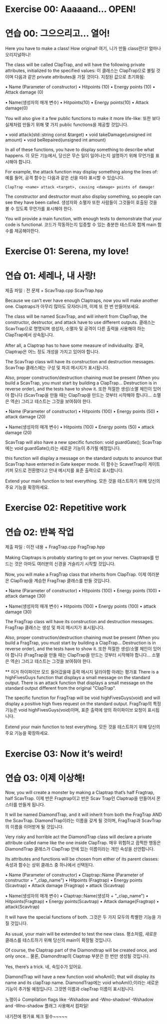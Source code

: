 # Exercise 00: Aaaaand... OPEN!
# 연습 00: 그으으리고... 열어!

Here you have to make a class! How original!
여기, 니가 만들 class란다! 얼마나 오리지널하니!

The class will be called ClapTrap, and will have the following private attributes, initialized to the specified values:
이 클래스는 ClapTrap으로 불릴 것이며 다음과 같은 private attributes을 가질 것이다. 지정된 값으로 초기화됨:

• Name (Parameter of constructor)
• Hitpoints (10)
• Energy points (10)
• Attack damage (0)

• Name(생성자의 매개 변수)
• Hitpoints(10)
• Energy points(10)
• Attack damage(0)

You will also give it a few public functions to make it more life-like:
또한 보다 실제처럼 만들기 위해 몇 가지 public functions을 제공할 것입니다.

• void attack(std::string const &target)
• void takeDamage(unsigned int amount)
• void beRepaired(unsigned int amount)

In all of these functions, you have to display something to describe what happens.
이 모든 기능에서, 당신은 무슨 일이 일어나는지 설명하기 위해 무언가를 표시해야 합니다.

For example, the attack function may display something along the lines of:
예를 들어, 공격 함수는 다음과 같은 선을 따라 표시할 수 있습니다.

`ClapTrap <name> attack <target>, causing <damage> points of damage!`

The constructor and destructor must also display something, so people can see they have been called.
생성자와 소멸자 또한 사람들이 그것들이 호출된 것을 볼 수 있도록 무언가를 표시해야 한다.

You will provide a main function, with enough tests to demonstrate that your code is functional.
코드가 작동하는지 입증할 수 있는 충분한 테스트와 함께 main 함수를 제공해야한다.

# Exercise 01: Serena, my love!
# 연습 01: 세레나, 내 사랑!

제출 파일 : 전 문제 +  ScavTrap.cpp ScavTrap.hpp

Because we can’t ever have enough Claptraps, now you will make another one.
Claptraps가 아무리 많아도 모자라니까, 이제 또 한 번 만들어보세요.

The class will be named ScavTrap, and will inherit from ClapTrap, the constructor, destructor, and attack have to use different outputs. 
클래스는 ScavTrap으로 명명되며 생성자, 소멸자 및 공격이 다른 출력을 사용해야 하는 ClapTrap에서 상속됩니다.

After all, a Claptrap has to have some measure of individuality.
결국, Claptrap은 어느 정도 개성을 가지고 있어야 합니다.

The ScavTrap class will have its construction and destruction messages.
ScavTrap 클래스에는 구성 및 파괴 메시지가 표시됩니다.

Also, proper construction/destruction chaining must be present
(When you build a ScavTrap, you must start by building a ClapTrap... Destruction is in reverse order),
and the tests have to show it.
또한 적절한 생성/소멸 체인이 있어야 합니다
(ScavTrap을 만들 때는 ClapTrap을 만드는 것부터 시작해야 합니다... 소멸은 역순)
그리고 테스트는 그것을 보여줘야 한다.

• Name (Parameter of constructor)
• Hitpoints (100)
• Energy points (50)
• attack damage (20)

• Name(생성자의 매개 변수)
• Hitpoints (100)
• Energy points (50)
• attack damage (20)


ScavTrap will also have a new specific function: void guardGate();
ScavTrap에는 void guardGate();라는 새로운 기능이 추가될 예정입니다.

this function will display a message on the standard outputs to anounce that ScavTrap have enterred in Gate keeper mode.
이 함수는 ScavetTrap이 게이트 키퍼 모드로 전환했다고 안내 메시지를 표준 출력으로 표시합니다.

Extend your main function to test everything.
모든 것을 테스트하기 위해 당신의 주요 기능을 확장하세요.

# Exercise 02: Repetitive work
# 연습 02: 반복 작업

제출 파일 : 이전 내용 + FragTrap.cpp FragTrap.hpp

Making Claptraps is probably starting to get on your nerves.
Claptraps를 만드는 것은 아마도 여러분의 신경을 거슬리기 시작할 것입니다.

Now, you will make a FragTrap class that inherits from ClapTrap.
이제 여러분은 ClapTrap을 계승한 FragTrap 클래스를 만들 것입니다.

• Name (Parameter of constructor)
• Hitpoints (100)
• Energy points (100)
• attack damage (30)

• Name(생성자의 매개 변수)
• Hitpoints (100)
• Energy points (100)
• attack damage (30)

The FragTrap class will have its construction and destruction messages.
FragTrap 클래스는 생성 및 파괴 메시지가 표시됩니다.

Also, proper construction/destruction chaining must be present
(When you build a FragTrap, you must start by building a ClapTrap... Destruction is in reverse order),
and the tests have to show it.
또한 적절한 생성/소멸 체인이 있어야 합니다
(FragTrap을 만들 때는 ClapTrap을 만드는 것부터 시작해야 합니다... 소멸은 역순)
그리고 테스트는 그것을 보여줘야 한다.


** 이거 하이파이브 모드 들어갔을때 출력 메시지 달라야함
아래는 평가표
There is a highFivesGuys function that displays a small message on the standard output.
There is an attack function that displays a small message on the standard output different
from the original "ClapTrap".




The specific function for FragTrap will be void highFivesGuys(void) and will display a positive high fives request on the standard output.
FragTrap의 특정 기능은 void highFivesGuys(void)이며, 표준 출력에 양의 하이파이브 요청이 표시됩니다.

Extend your main function to test everything.
모든 것을 테스트하기 위해 당신의 주요 기능을 확장하세요.




# Exercise 03: Now it’s weird!
# 연습 03: 이제 이상해!

Now, you will create a monster by making a Claptrap that’s half Fragtrap, half ScavTrap.
이제 반은 Fragtrap이고 반은 Scav Trap인 Claptrap을 만들어서 몬스터를 만들게 됩니다.

It will be named DiamondTrap, and it will inherit from both the FragTrap AND the ScavTrap.
DiamondTrap이라는 이름을 갖게 될 것이며, FragTrap과 ScavTrap의 이름을 이어받게 될 것입니다.

Very risky and horrible act the DiamondTrap class will declare a private attribute called name like the one inside ClapTrap.
매우 위험하고 끔찍한 행동은 DiamondTrap 클래스가 ClapTrap 안에 있는 이름이라는 개인 속성을 선언합니다.

Its attributes and functions will be chosen from either of its parent classes:
속성과 함수는 상위 클래스 중 하나에서 선택된다.

• Name (Parameter of constructor)
• Claptrap::Name (Parameter of constructor + "_clap_name")
• Hitpoints (Fragtrap)
• Energy points (Scavtrap)
• Attack damage (Fragtrap)
• attack (Scavtrap)

• Name(생성자의 매개 변수)
• Claptrap::Name(생성자 + "_clap_name")
• Hitpoints(Fragtrap)
• Energy points(Scavtrap)
• Attack damage(Fragtrap)
• attack(Scavtrap)

It will have the special functions of both.
그것은 두 가지 모두의 특별한 기능을 가질 것입니다.

As usual, your main will be extended to test the new class.
평소처럼, 새로운 클래스를 테스트하기 위해 당신의 main이 확장될 것입니다.

Of course, the Claptrap part of the Diamondtrap will be created once, and only once...
물론, Diamondtrap의 Claptrap 부분은 한 번만 생성될 것입니다.

Yes, there’s a trick.
네, 속임수가 있어요.

DiamondTrap will have a new function void whoAmI(); that will display its name and its clapTrap name.
DiamondTrap에는 void whoAmI();이라는 새로운 기능이 추가될 예정입니다. 그것엔 이름과 clapTrap 이름이 표시됩니다.

노랭이↓
Compilation flags like -Wshadow and -Wno-shadow!
-Wshadow and -Wno-shadow 플래그 사용해서 컴파일!


내기전에 평가표 체크 필수~~~~~